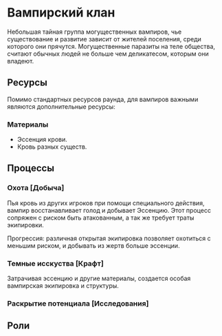 # Вампирский клан

Небольшая тайная группа могущественных вампиров, чье существование и развитие зависит от жителей поселения, среди которого они прячутся.
Могущественные паразиты на теле общества, считают обычных людей не больше чем деликатесом, которым они владеют.

## Ресурсы

Помимо стандартных ресурсов раунда, для вампиров важными являются дополнительные ресурсы:

### Материалы
- Эссенция крови.
- Кровь разных существ.

## Процессы

### Охота [Добыча]
Пья кровь из других игроков при помощи специального действия, вампир восстанавливает голод и добывает Эссенцию.
Этот процесс сопряжен с риском быть атакованным, а так же требует траты экипировки.

Прогрессия: различная открытая экипировка позволяет охотиться с меньшим риском, и добывать из жертв больше эссенции.

### Темные исскуства [Крафт]
Затрачивая эссенцию и другие материалы, создается особая вампирская экипировка и структуры.

### Раскрытие потенциала [Исследования]

## Роли
